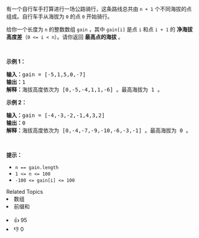 <p>有一个自行车手打算进行一场公路骑行，这条路线总共由&nbsp;<code>n + 1</code>&nbsp;个不同海拔的点组成。自行车手从海拔为 <code>0</code>&nbsp;的点&nbsp;<code>0</code>&nbsp;开始骑行。</p>

<p>给你一个长度为 <code>n</code>&nbsp;的整数数组&nbsp;<code>gain</code>&nbsp;，其中 <code>gain[i]</code>&nbsp;是点 <code>i</code>&nbsp;和点 <code>i + 1</code>&nbsp;的 <strong>净海拔高度差</strong>（<code>0 &lt;= i &lt; n</code>）。请你返回 <strong>最高点的海拔</strong> 。</p>

<p>&nbsp;</p>

<p><strong>示例 1：</strong></p>

<pre>
<b>输入：</b>gain = [-5,1,5,0,-7]
<b>输出：</b>1
<b>解释：</b>海拔高度依次为 [0,-5,-4,1,1,-6] 。最高海拔为 1 。
</pre>

<p><strong>示例 2：</strong></p>

<pre>
<b>输入：</b>gain = [-4,-3,-2,-1,4,3,2]
<b>输出：</b>0
<b>解释：</b>海拔高度依次为 [0,-4,-7,-9,-10,-6,-3,-1] 。最高海拔为 0 。
</pre>

<p>&nbsp;</p>

<p><strong>提示：</strong></p>

<ul> 
 <li><code>n == gain.length</code></li> 
 <li><code>1 &lt;= n &lt;= 100</code></li> 
 <li><code>-100 &lt;= gain[i] &lt;= 100</code></li> 
</ul>

<div><div>Related Topics</div><div><li>数组</li><li>前缀和</li></div></div><br><div><li>👍 95</li><li>👎 0</li></div>